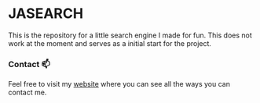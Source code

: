 # JASEARCH
This is the repository for a little search engine I made for fun. This does not work at the moment and serves as a initial start for the project.

### Contact 📫
Feel free to visit my [website](https://jaagop.eu/) where you can see all the ways you can contact me.